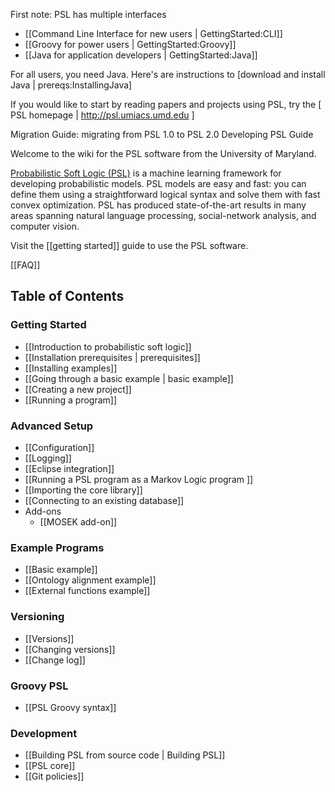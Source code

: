 First note: PSL has multiple interfaces
- [[Command Line Interface for new users | GettingStarted:CLI]]
- [[Groovy for power users | GettingStarted:Groovy]]
- [[Java for application developers | GettingStarted:Java]]

For all users, you need Java. Here's are instructions to [download and install Java | prereqs:InstallingJava]

If you would like to start by reading papers and projects using PSL, try the [ PSL homepage | http://psl.umiacs.umd.edu ]

Migration Guide: migrating from PSL 1.0 to PSL 2.0
Developing PSL Guide














Welcome to the wiki for the PSL software from the University of Maryland. 

[Probabilistic Soft Logic (PSL)](https://psl.umiacs.umd.edu) is a machine learning framework for developing probabilistic models. PSL models are easy and fast: you can define them using a straightforward logical syntax and solve them with fast convex optimization. PSL has produced state-of-the-art results in many areas spanning natural language processing, social-network analysis, and computer vision.


Visit the [[getting started]] guide to use the PSL software.

[[FAQ]]

## Table of Contents 

### Getting Started 
- [[Introduction to probabilistic soft logic]]
- [[Installation prerequisites | prerequisites]]
- [[Installing examples]]
- [[Going through a basic example | basic example]]
- [[Creating a new project]]
- [[Running a program]]

### Advanced Setup
- [[Configuration]]
- [[Logging]]
- [[Eclipse integration]]
- [[Running a PSL program as a Markov Logic program ]]
- [[Importing the core library]]
- [[Connecting to an existing database]]
- Add-ons
  - [[MOSEK add-on]]

### Example Programs 
- [[Basic example]]
- [[Ontology alignment example]]
- [[External functions example]]

### Versioning 
- [[Versions]]
- [[Changing versions]]
- [[Change log]]

### Groovy PSL
- [[PSL Groovy syntax]]

### Development 
- [[Building PSL from source code | Building PSL]]
- [[PSL core]]
- [[Git policies]]
